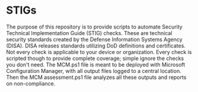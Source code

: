# STIGs

The purpose of this repository is to provide scripts to automate Security Technical Implementation Guide (STIG) checks. These are technical security standards created by the Defense Information Systems Agency (DISA). DISA releases standards utilizing DoD definitions and certificates. Not every check is applicable to your device or organization. Every check is scripted though to provide complete coverage; simple ignore the checks you don't need. The MCM.ps1 file is meant to be deployed with Microsoft Configuration Manager, with all output files logged to a central location. Then the MCM assessment.ps1 file analyzes all these outputs and reports on non-compliance.
